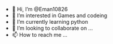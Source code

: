 - 👋 Hi, I’m @Eman10826
- 👀 I’m interested in Games and codeing
- 🌱 I’m currently learning python
- 💞️ I’m looking to collaborate on ...
- 📫 How to reach me ...

